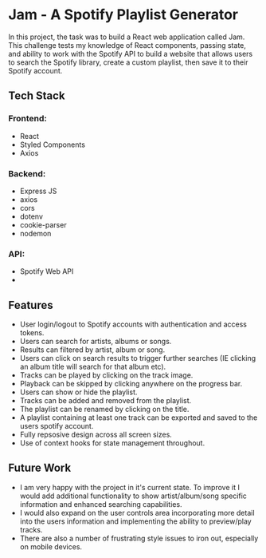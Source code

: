 # Jam - A Spotify Playlist Generator

In this project, the task was to build a React web application called Jam. This challenge tests my knowledge of React components, passing state, and ability to work with the Spotify API to build a website that allows users to search the Spotify library, create a custom playlist, then save it to their Spotify account.


## Tech Stack

### Frontend:

* React
* Styled Components
* Axios

### Backend:

* Express JS
* axios
* cors
* dotenv
* cookie-parser
* nodemon

### API:

* Spotify Web API
* 

## Features

* User login/logout to Spotify accounts with authentication and access tokens.
* Users can search for artists, albums or songs.
* Results can filtered by artist, album or song.
* Users can click on search results to trigger further searches (IE clicking an album title will search for that album etc).
* Tracks can be played by clicking on the track image.
* Playback can be skipped by clicking anywhere on the progress bar.
* Users can show or hide the playlist.
* Tracks can be added and removed from the playlist.
* The playlist can be renamed by clicking on the title.
* A playlist containing at least one track can be exported and saved to the users spotify account.
* Fully repsosive design across all screen sizes.
* Use of context hooks for state management throughout.

## Future Work

* I am very happy with the project in it's current state. To improve it I would add additional functionality to show artist/album/song specific information and enhanced searching capabilities. 
* I would also expand on the user controls area incorporating more detail into the users information and implementing the ability to preview/play tracks. 
* There are also a number of frustrating style issues to iron out, especially on mobile devices. 
